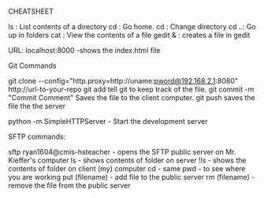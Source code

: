 CHEATSHEET

ls <directory name>:  List contents of a directory
cd    : Go home.
cd <directory name>:  Change directory
cd ..: Go up in folders
cat <file name>: View the contents of a file
gedit <file name> &  :  creates a file in gedit

URL: localhost:8000  -shows the index.html file


Git Commands

git clone --config="http.proxy=http://uname:pword@192.168.2.1:8080" http://url-to-your-repo
git add <file name>     tell git to keep track of the file.
git commit -m "Commit Comment" Saves the file to the client computer.
git push   saves the file the the server

python -m SimpleHTTPServer - Start the development server

SFTP commands:

sftp ryan1604@cmis-hsteacher - opens the SFTP public server on Mr. Kieffer's computer
ls - shows contents of folder on server
!ls - shows the contents of folder on client (my) computer
cd - same
pwd - to see where you are working
put (filename) - add file to the public server
rm (filename) - remove the file from the public server


